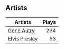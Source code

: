 ## Artists
Artists | Plays 
----- | -----: 
[Gene Autry](/artists/gene-autry-1800) | 234
[Elvis Presley](/artists/elvis-presley-1014) | 53

